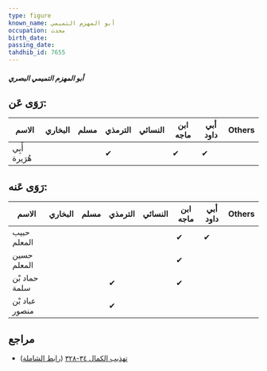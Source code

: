 ```yaml
---
type: figure
known_name: أبو المهزم التميمي
occupation: محدث
birth_date:
passing_date:
tahdhib_id: 7655
---
```

##### أبو المهزم التميمي البصري

## رَوَى عَن:
| الاسم         | البخاري | مسلم | الترمذي | النسائي | ابن ماجه | أبي داود | Others |
| ------------- | ------- | ---- | ------- | ------- | -------- | -------- | ------ |
| أَبِي هُرَيرة |         |      | ✔       |         | ✔        | ✔        |        |
## رَوَى عَنه:
| الاسم          | البخاري | مسلم | الترمذي | النسائي | ابن ماجه | أبي داود | Others |
| -------------- | ------- | ---- | ------- | ------- | -------- | -------- | ------ |
| حبيب المعلم    |         |      |         |         | ✔        | ✔        |        |
| حسين المعلم    |         |      |         |         | ✔        |          |        |
| حماد بْن سلمة  |         |      | ✔       |         | ✔        |          |        |
| عباد بْن منصور |         |      | ✔       |         |          |          |        |
## مراجع
- [تهذيب الكمال ٣٤-٣٢٨](obsidian://open?vault=Tahdhib-al-Kamal&file=Figures/٧٦٥٥-أبو%20المهزم%20التميمي%20البصري) ([رابط الشاملة](https://shamela.ws/book/3722/18445))